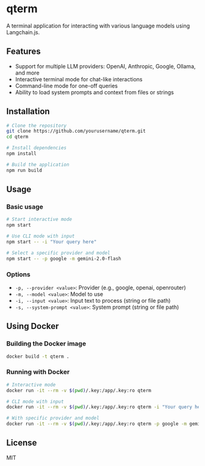 # qterm

A terminal application for interacting with various language models using Langchain.js.

## Features

- Support for multiple LLM providers: OpenAI, Anthropic, Google, Ollama, and more
- Interactive terminal mode for chat-like interactions
- Command-line mode for one-off queries
- Ability to load system prompts and context from files or strings

## Installation

```bash
# Clone the repository
git clone https://github.com/yourusername/qterm.git
cd qterm

# Install dependencies
npm install

# Build the application
npm run build
```

## Usage

### Basic usage

```bash
# Start interactive mode
npm start

# Use CLI mode with input
npm start -- -i "Your query here"

# Select a specific provider and model
npm start -- -p google -m gemini-2.0-flash
```

### Options

- `-p, --provider <value>`: Provider (e.g., google, openai, openrouter)
- `-m, --model <value>`: Model to use
- `-i, --input <value>`: Input text to process (string or file path)
- `-s, --system-prompt <value>`: System prompt (string or file path)

## Using Docker

### Building the Docker image

```bash
docker build -t qterm .
```

### Running with Docker

```bash
# Interactive mode
docker run -it --rm -v $(pwd)/.key:/app/.key:ro qterm

# CLI mode with input
docker run -it --rm -v $(pwd)/.key:/app/.key:ro qterm -i "Your query here"

# With specific provider and model
docker run -it --rm -v $(pwd)/.key:/app/.key:ro qterm -p google -m gemini-2.0-flash
```

## License

MIT